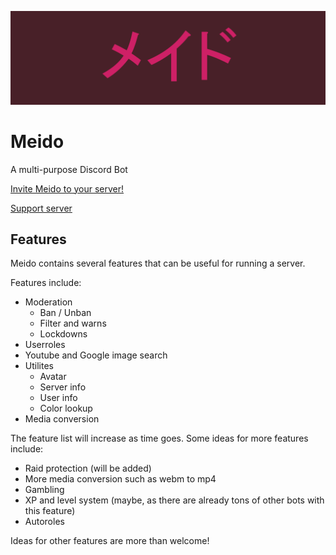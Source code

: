 ![Meido Logo](./assets/header.png)

# Meido

A multi-purpose Discord Bot

[Invite Meido to your server!](https://discordapp.com/oauth2/authorize?client_id=394162399348785152&scope=bot)

[Support server](https://discord.gg/KgMEGK3)

## Features

Meido contains several features that can be useful for running a server.

Features include:

* Moderation
    * Ban / Unban
    * Filter and warns
    * Lockdowns
* Userroles
* Youtube and Google image search
* Utilites
    * Avatar
    * Server info
    * User info
    * Color lookup
* Media conversion

The feature list will increase as time goes.
Some ideas for more features include:

* Raid protection (will be added)
* More media conversion such as webm to mp4
* Gambling 
* XP and level system (maybe, as there are already tons of other bots with this feature)
* Autoroles

Ideas for other features are more than welcome!